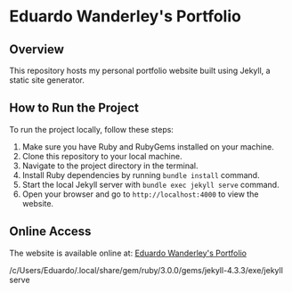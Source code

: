 # Eduardo Wanderley's Portfolio

## Overview

This repository hosts my personal portfolio website built using Jekyll, a static site generator.

## How to Run the Project

To run the project locally, follow these steps:

1. Make sure you have Ruby and RubyGems installed on your machine.
2. Clone this repository to your local machine.
3. Navigate to the project directory in the terminal.
4. Install Ruby dependencies by running `bundle install` command.
5. Start the local Jekyll server with `bundle exec jekyll serve` command.
6. Open your browser and go to `http://localhost:4000` to view the website.

## Online Access

The website is available online at: [Eduardo Wanderley's Portfolio](https://eduardowanderleyde.github.io/my-portfolio)


/c/Users/Eduardo/.local/share/gem/ruby/3.0.0/gems/jekyll-4.3.3/exe/jekyll serve
